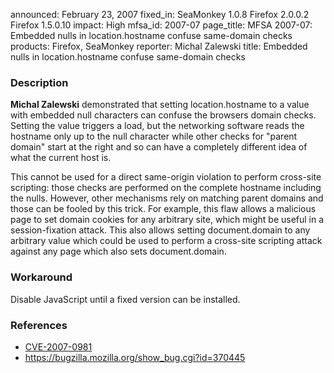 announced: February 23, 2007
fixed_in: SeaMonkey 1.0.8
          Firefox 2.0.0.2
          Firefox 1.5.0.10
impact: High
mfsa_id: 2007-07
page_title: MFSA 2007-07: Embedded nulls in location.hostname confuse same-domain checks
products: Firefox, SeaMonkey
reporter: Michal Zalewski
title: Embedded nulls in location.hostname confuse same-domain checks

<h3>Description</h3>

<p><strong>Michal Zalewski</strong> demonstrated that setting location.hostname
to a value with embedded null characters can confuse the browsers domain
checks. Setting the value triggers a load, but the networking software reads
the hostname only up to the null character while other checks for "parent
domain" start at the right and so can have a completely different idea of what
the current host is.</p>

<p>This cannot be used for a direct same-origin violation to perform cross-site
scripting: those checks are performed on the complete hostname including
the nulls. However, other mechanisms rely on matching parent domains and those
can be fooled by this trick. For example, this flaw allows a malicious page
to set domain cookies for any arbitrary site, which might be useful in a
session-fixation attack. This also allows setting document.domain to any
arbitrary value which could be used to perform a cross-site scripting
attack against any page which also sets document.domain.</p>

<h3>Workaround</h3>

<p>Disable JavaScript until a fixed version can be installed.</p>

<h3>References</h3>

<ul>
<li><a class="ex-ref" href="http://nvd.nist.gov/nvd.cfm?cvename=CVE-2007-0981">CVE-2007-0981</a></li>
<li><a href="https://bugzilla.mozilla.org/show_bug.cgi?id=370445">
https://bugzilla.mozilla.org/show_bug.cgi?id=370445</a></li>
</ul>



